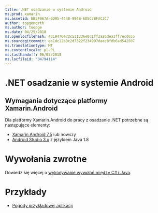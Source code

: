 ```yaml
---
title: .NET osadzanie w systemie Android
ms.prod: xamarin
ms.assetid: EB2F967A-6D95-4448-994B-6D5C7BFAC2C7
author: topgenorth
ms.author: toopge
ms.date: 04/25/2018
ms.openlocfilehash: 4319476e72c511336e0c1ff2a26dea2ff7ecd655
ms.sourcegitcommit: ea1dc12a3c2d7322f234997daacbfdb6ad542507
ms.translationtype: MT
ms.contentlocale: pl-PL
ms.lasthandoff: 06/05/2018
ms.locfileid: "34794114"
---
```

# <a name="net-embedding-on-android"></a>.NET osadzanie w systemie Android

## <a name="xamarinandroid-requirements"></a>Wymagania dotyczące platformy Xamarin.Android

Dla platformy Xamarin.Android do pracy z osadzanie .NET potrzebne są następujące elementy:

* [Xamarin.Android 7.5](https://www.visualstudio.com/xamarin/) lub nowszy
* [Android Studio 3.x](https://developer.android.com/studio/index.html) z językiem Java 1.8

# <a name="callbacks"></a>Wywołania zwrotne

Dowiedz się więcej o [wykonywanie wywołań między C# i Java](callbacks.md).

# <a name="samples"></a>Przykłady

* [Pogody przykładowej aplikacji](https://github.com/jamesmontemagno/embeddinator-weather)
